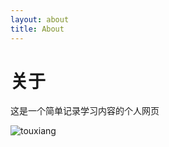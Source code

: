```yaml
---
layout: about
title: About
---
```






# 关于

这是一个简单记录学习内容的个人网页

![touxiang](https://gitee.com/yangtaihong59/mypic-for-md/raw/master/img/touxiang.jpg)
